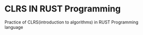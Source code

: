 # CLRS IN RUST Programming
Practice of CLRS(introduction to algorithms) in RUST Programming language
